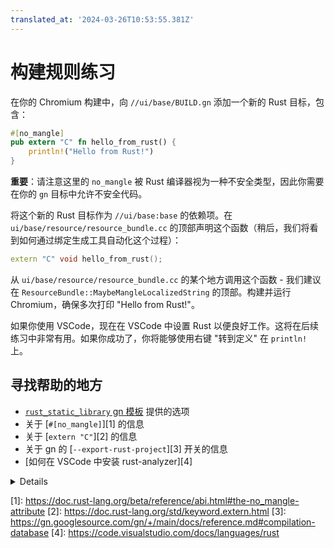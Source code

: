 ```yaml
---
translated_at: '2024-03-26T10:53:55.381Z'
---
```


# 构建规则练习

在你的 Chromium 构建中，向 `//ui/base/BUILD.gn` 添加一个新的 Rust 目标，包含：

```rust
#[no_mangle]
pub extern "C" fn hello_from_rust() {
    println!("Hello from Rust!")
}
```

**重要**：请注意这里的 `no_mangle` 被 Rust 编译器视为一种不安全类型，因此你需要在你的 `gn` 目标中允许不安全代码。

将这个新的 Rust 目标作为 `//ui/base:base` 的依赖项。在 `ui/base/resource/resource_bundle.cc` 的顶部声明这个函数（稍后，我们将看到如何通过绑定生成工具自动化这个过程）：

```cpp
extern "C" void hello_from_rust();
```

从 `ui/base/resource/resource_bundle.cc` 的某个地方调用这个函数 - 我们建议在 `ResourceBundle::MaybeMangleLocalizedString` 的顶部。构建并运行 Chromium，确保多次打印 "Hello from Rust!"。

如果你使用 VSCode，现在在 VSCode 中设置 Rust 以便良好工作。这将在后续练习中非常有用。如果你成功了，你将能够使用右键 "转到定义" 在 `println!` 上。

## 寻找帮助的地方

- [ `rust_static_library` gn 模板][0] 提供的选项
- 关于 [`#[no_mangle]`][1] 的信息
- 关于 [`extern "C"`][2] 的信息
- 关于 gn 的 [`--export-rust-project`][3] 开关的信息
- [如何在 VSCode 中安装 rust-analyzer][4]

<details>
确保学生能够运行此程序非常重要，因为未来的练习将以此为基础。

这个示例是不寻常的，因为它归结为最低公分母的互操作语言 C。C++ 和 Rust 都可以本地声明和调用 C ABI 函数。在课程的后面部分，我们将直接将 C++ 连接到 Rust。

此处需要 `allow_unsafe = true`，因为 `#[no_mangle]` 可能允许 Rust 生成两个具有相同名称的函数，并且 Rust 无法再保证调用的是正确的一个。

如果你需要一个纯 Rust 可执行文件，你也可以使用 `rust_executable` gn 模板实现。

</details>

[0]: https://source.chromium.org/chromium/chromium/src/+/main:build/rust/rust_static_library.gni;l=16

\[1\]: https://doc.rust-lang.org/beta/reference/abi.html#the-no_mangle-attribute
\[2\]: https://doc.rust-lang.org/std/keyword.extern.html
\[3\]: https://gn.googlesource.com/gn/+/main/docs/reference.md#compilation-database
\[4\]: https://code.visualstudio.com/docs/languages/rust

